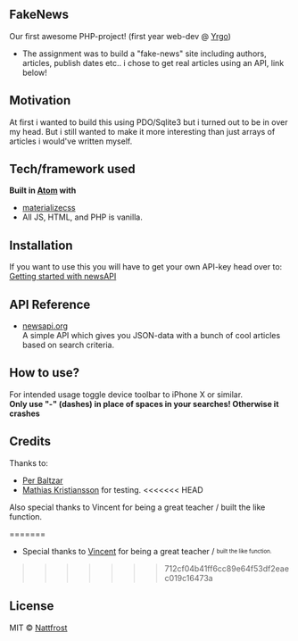 ## FakeNews
Our first awesome PHP-project! (first year web-dev @ [Yrgo](https://yrgo.se/utbildningar/media-och-kommunikation/webbutvecklare/))
 - The assignment was to build a "fake-news" site including authors, articles, publish dates etc.. i chose to get real articles using an API, link below!

## Motivation
At first i wanted to build this using PDO/Sqlite3 but i turned out to be in over my head. But i still wanted to make it more interesting than just arrays of articles i would've written myself.


## Tech/framework used
<b>Built in [Atom](https://atom.io/) with</b>
- [materializecss](https://materializecss.com/)
- All JS, HTML, and PHP is vanilla.

## Installation
If you want to use this you will have to get your own API-key head over to:
[Getting started with newsAPI](https://newsapi.org/docs/get-started)

## API Reference
- [newsapi.org](https://newsapi.org/)    
	A simple API which gives you JSON-data with a bunch of cool articles based on search criteria.

## How to use?
For intended usage toggle device toolbar to iPhone X or similar.    
**Only use "-" (dashes) in place of spaces in your searches!
Otherwise it crashes**
## Credits
Thanks to:
- [Per Baltzar](https://github.com/perbaltzar)
- [Mathias Kristiansson](https://github.com/mrmakr)
for testing.
<<<<<<< HEAD

Also special thanks to Vincent for being a great teacher / built the like function.


=======
- Special thanks to [Vincent](https://github.com/vinkla) for being a great teacher / <sub><sup>built the like function.</sup></sub>
>>>>>>> 712cf04b41ff6cc89e64f53df2eaec019c16473a

## License
MIT © [Nattfrost](https://github.com/Nattfrost)
